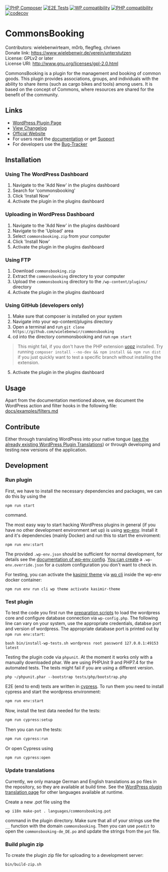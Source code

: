 [![PHP Composer](https://github.com/wielebenwir/commonsbooking/actions/workflows/phpunit.yml/badge.svg)](https://github.com/wielebenwir/commonsbooking/actions/workflows/phpunit.yml)
[![E2E Tests](https://github.com/wielebenwir/commonsbooking/actions/workflows/e2e.yml/badge.svg)](https://github.com/wielebenwir/commonsbooking/actions/workflows/e2e.yml)
[![WP compatibility](https://plugintests.com/plugins/wporg/commonsbooking/wp-badge.svg)](https://plugintests.com/plugins/wporg/commonsbooking/latest) 
[![PHP compatibility](https://plugintests.com/plugins/wporg/commonsbooking/php-badge.svg)](https://plugintests.com/plugins/wporg/commonsbooking/latest)
[![codecov](https://codecov.io/gh/wielebenwir/commonsbooking/branch/master/graph/badge.svg?token=STJC8WPWIC)](https://codecov.io/gh/wielebenwir/commonsbooking)

# CommonsBooking

Contributors: wielebenwirteam, m0rb, flegfleg, chriwen  
Donate link: https://www.wielebenwir.de/verein/unterstutzen  
License: GPLv2 or later  
License URI: http://www.gnu.org/licenses/gpl-2.0.html  

CommonsBooking is a plugin for the management and booking of common goods. This plugin provides associations, groups, and individuals with the ability to share items (such as cargo bikes and tools) among users. It is based on the concept of Commons, where resources are shared for the benefit of the community.

## Links

* [WordPress Plugin Page](https://wordpress.org/plugins/commonsbooking/)
* [View Changelog](https://wordpress.org/plugins/commonsbooking/#developers)
* [Official Website](https://commonsbooking.org)
* For users read the [documentation](https://commonsbooking.org/dokumentation) or get [Support](https://commonsbooking.org/kontakt/)
* For developers use the [Bug-Tracker](https://github.com/wielebenwir/commonsbooking/issues) 

## Installation

### Using The WordPress Dashboard

1. Navigate to the 'Add New' in the plugins dashboard
2. Search for 'commonsbooking'
3. Click 'Install Now'
4. Activate the plugin in the plugins dashboard
 

### Uploading in WordPress Dashboard 

1. Navigate to the 'Add New' in the plugins dashboard
2. Navigate to the 'Upload' area
3. Select `commonsbooking.zip` from your computer
4. Click 'Install Now'
5. Activate the plugin in the plugins dashboard

### Using FTP

1. Download `commonsbooking.zip`
2. Extract the `commonsbooking` directory to your computer
3. Upload the `commonsbooking` directory to the `/wp-content/plugins/` directory
4. Activate the plugin in the plugins dashboard

### Using GitHub (developers only)

1. Make sure that composer is installed on your system
2. Navigate into your wp-content/plugins directory
3. Open a terminal and run `git clone https://github.com/wielebenwir/commonsbooking`
4. cd into the directory commonsbooking and run `npm start`
> This might fail, if you don't have the PHP extension [uopz](https://www.php.net/manual/en/book.uopz.php) installed. Try running `composer install --no-dev && npm install && npm run dist`  if you just quickly want to test a specific branch without installing the extension.
5. Activate the plugin in the plugins dashboard

## Usage

Apart from the documentation mentioned above, we document the WordPress action and filter hooks in the following file: [docs/examples/filters.md](https://github.com/wielebenwir/commonsbooking/blob/master/docs/examples/filters.md)

## Contribute

Either through translating WordPress into your native tongue ([see the already existing WordPress Plugin Translations](https://translate.wordpress.org/projects/wp-plugins/commonsbooking/)) or through developing and testing new versions of the application.

## Development

### Run plugin

First, we have to install the necessary dependencies and packages, we can do this by using the 
```
npm run start
```
command. 

The most easy way to start hacking WordPress plugins in general (if you have no other development environment set up) is using [wp-env](https://developer.wordpress.org/block-editor/reference-guides/packages/packages-env/). Install it and it's dependencies (mainly Docker) and run this to start the enviroment:
```
npm run env:start
```
The provided `.wp-env.json` should be sufficient for normal development, for details see the [documentation of wp-env config](https://developer.wordpress.org/block-editor/reference-guides/packages/packages-env/#wp-env-json). [You can create](https://developer.wordpress.org/block-editor/reference-guides/packages/packages-env/#wp-env-override-json) a `.wp-env.override.json` for a custom configuration you don't want to check in.

For testing, you can activate the [kasimir theme](github.com/flegfleg/kasimir-theme) via [wp cli](https://make.wordpress.org/cli/handbook/) inside the wp-env docker container:
```
npm run env run cli wp theme activate kasimir-theme
```

### Test plugin

To test the code you first run the [preparation scripts](https://github.com/wp-cli/scaffold-command#wp-scaffold-plugin-tests) to load the wordpress core and configure database connection via `wp-config.php`. The following line can vary on your system, use the appropriate credentials, databse port and version of wordpress. The appropriate database port is printed out by `npm run env:start`:
```
bash bin/install-wp-tests.sh wordpress root password 127.0.0.1:49153 latest
```

Testing the plugin code via `phpunit`. At the moment it works only with a manually downloaded phar. We are using PHPUnit 9 and PHP7.4 for the automated tests. The tests might fail if you are using a different version.
```
php ~/phpunit.phar --bootstrap tests/php/bootstrap.php
```

E2E (end to end) tests are written in [cypress](https://www.cypress.io/). To run them you need to install cypress and start the wordpress environment:
```bash
npm run env:start
```
Now, install the test data needed for the tests:
```bash
npm run cypress:setup
```

Then you can run the tests:
```bash
npm run cypress:run
```
Or open Cypress using
```bash
npm run cypress:open
```

### Update translations

Currently, we only manage German and English translations as po files in the repository, so they are available at build time. 
See the [WordPress plugin translation page](https://translate.wordpress.org/projects/wp-plugins/commonsbooking/) for other languages available at runtime.

Create a new .pot file using the 
```
wp i18n make-pot . languages/commonsbooking.pot
```
command in the plugin directory. Make sure that all of your strings use the `__` function with the domain `commonsbooking`. Then you can use `poedit` to open the `commonsbooking-de_DE.po` and update the strings from the `pot` file. 

### Build plugin zip

To create the plugin zip file for uploading to a development server:
```
bin/build-zip.sh
```
